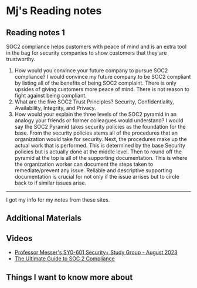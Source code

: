 # Mj's Reading notes 

## Reading notes 1
SOC2 compliance helps customers with peace of mind and is an extra tool in the bag for security companies to show customers that they are trustworthy. 

1. How would you convince your future company to pursue SOC2 compliance? I would convince my future company to be SOC2 compliant by listing all of the benefits of being SOC2 complaint. There is only upsides of giving customers more peace of mind. There is not reason to fight against being compliant.
2. What are the five SOC2 Trust Principles?  Security, Confidentiality, Availability, Integrity, and Privacy. 
3. How would your explain the three levels of the SOC2 pyramid in an analogy your friends or former colleagues would understand? I would say the SOC2 Pyramid takes security policies as the foundation for the base. From the security policies stems all of the procedures that an organization would take for security. Next, the procedures make up the actual work that is performed. This is determined by the base Security policies but is actually done at the middle level. Then to round off the pyramid at the top is all of the supporting documentation. This is where the organization worker can document the steps taken to remediate/prevent any issue. Reliable and descriptive supporting documentation is crucial for not only if the issue arrises but to circle back to if similar issues arise. 

--- 
I got my info for my notes from these sites. 
## Additional Materials
## Videos
- [Professor Messer's SY0-601 Security+ Study Group - August 2023](https://www.youtube.com/watch?v=Wo97QXuh58Y&t=1822s)
- [The Ultimate Guide to SOC 2 Compliance](https://www.vendr.com/blog/soc-2-compliance-guide)

## Things I want to know more about